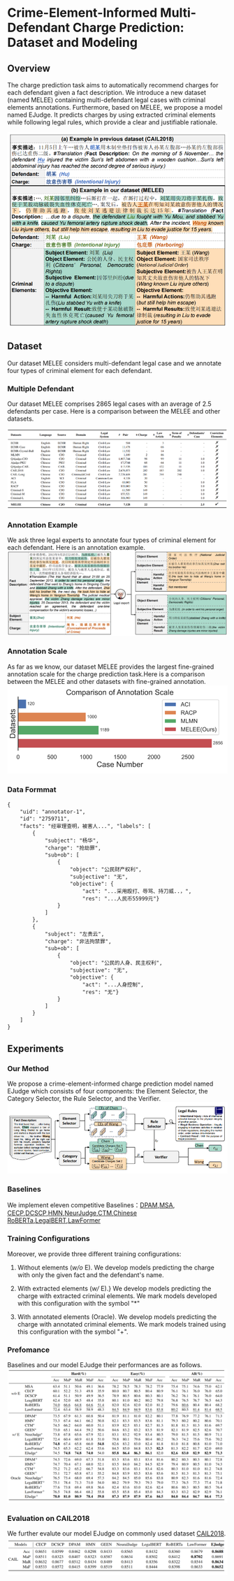 # Crime-Element-Informed Multi-Defendant Charge Prediction: Dataset and Modeling


## Overview
The charge prediction task aims to automatically recommend charges for each defendant given a fact description. We introduce a new dataset (named MELEE) containing multi-defendant legal cases with criminal elements annotations. Furthermore, based on MELEE, we propose a model named EJudge. It predicts charges by using extracted criminal elements while following legal rules, which provide a clear and justifiable rationale.

<img src="./pic/fig-1.png">
<!-- ![bg](./pic/fig-1.png) -->

## Dataset
Our dataset MELEE considers multi-defendant legal case and we annotate four types of criminal element for each defendant.

### Multiple Defendant
Our dataset MELEE comprises 2865 legal cases with an average of 2.5 defendants per case. Here is a comparison between the MELEE and other datasets. 

![tab1](./pic/fig-2.png)


### Annotation Example
We ask three legal experts to annotate four types of criminal element for each defendant. Here is an annotation example.
![tab2](./pic/fig-4.png)

### Annotation Scale

As far as we know, our dataset MELEE provides the largest fine-grained annotation scale for the charge prediction task.Here is a comparison between the MELEE and other datasets with fine-grained annotation. 
![tab2](./pic/fig-3.png)

### Data Formmat
```
{
    "uid": "annotator-1", 
    "id": "2759711", 
    "facts": "经审理查明，被害人...", "labels": [
        {
            "subject": "杨华", 
            "charge": "抢劫罪", 
            "sub+ob": [
                {
                    "object": "公民财产权利", 
                    "subjective": "无", 
                    "objective": {
                        "act": "...采用殴打、辱骂、持刀威..，", 
                        "res": "...人民币55999元"}
                }
            ]
        },
        {
            "subject": "左贵云", 
            "charge": "非法拘禁罪", 
            "sub+ob": [
                {
                    "object": "公民的人身、民主权利", 
                    "subjective": "无", 
                    "objective": {
                        "act": "...人身控制", 
                        "res": "无"}
                }
            ]
        }
    ]
}
```

## Experiments

### Our Method
We propose a crime-element-informed charge prediction model named EJudge which consists of four components: the Element Selector, the Category Selector, the Rule Selector, and the Verifier.
![tab2](./pic/fig-5.png)

### Baselines
We implement eleven competitive Baselines：[DPAM](https://www.yongfeng.me/attach/wang-sigir18.pdf),[MSA](https://link.springer.com/chapter/10.1007/978-981-15-1377-0_59),
[CECP](https://www.ijcai.org/proceedings/2022/0627.pdf),[DCSCP](https://link.springer.com/article/10.1007/s11280-021-00873-8),[HMN](https://dl.acm.org/doi/abs/10.1145/3331184.3331223),[NeurJudge](https://dl.acm.org/doi/abs/10.1145/3404835.3462826),[CTM]([./Baselines](https://aclanthology.org/2022.coling-1.235/)),[Chinese RoBERTa](https://ieeexplore.ieee.org/abstract/document/9599397),[LegalBERT](https://doi.org/10.18653/v1/2020.findings-emnlp.261),[LawFormer](https://aclanthology.org/2020.coling-main.88/)

### Training Configurations
Moreover, we provide three different training configurations: 

1) Without elements (*w/o* E). We develop models predicting the charge with only the given fact and the defendant's name. 

2) With extracted elements (*w/* E).} We develop models predicting the charge with extracted criminal elements. We mark models developed with this configuration with the symbol "*"

3) With annotated elements (Oracle). We develop models predicting the charge with annotated criminal elements. We mark models trained using this configuration with the symbol "+".
   

### Prefomance
Baselines and our model EJudge their performances are as follows.
![Alt text](./pic/fig-6.png)

### Evaluation on CAIL2018
We further evalute our model EJudge on commonly used dataset [CAIL2018](https://arxiv.org/abs/1807.02478).
![Alt text](./pic/fig-7.png)






